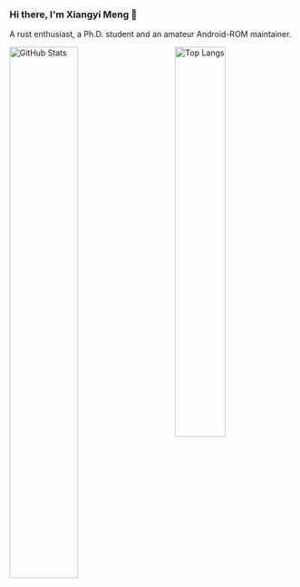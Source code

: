 ### Hi there, I'm Xiangyi Meng 👋
A rust enthusiast, a Ph.D. student and an amateur Android-ROM maintainer.

<p>
	<a href="https://github.com/gaulthiergain"><img width="49%" src="https://github-readme-stats-five-zeta-64.vercel.app/api?username=xymeng16&count_private=true&show_icons=true&hide_title=true&role=OWNER,ORGANIZATION_MEMBER,COLLABORATOR" alt="GitHub Stats" align="left"></a>
	<a href="https://github.com/gaulthiergain"><img width="42%" src="https://github-readme-stats-five-zeta-64.vercel.app/api/top-langs/?username=xymeng16&layout=compact&hide_title=true&role=OWNER,ORGANIZATION_MEMBER" alt="Top Langs" align="right"></a>
</p>

